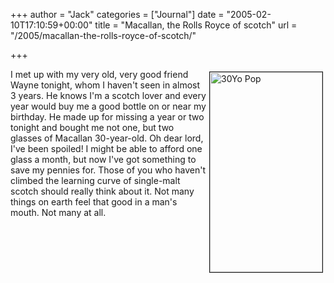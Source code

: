 +++
author = "Jack"
categories = ["Journal"]
date = "2005-02-10T17:10:59+00:00"
title = "Macallan, the Rolls Royce of scotch"
url = "/2005/macallan-the-rolls-royce-of-scotch/"

+++

<img src="/images/blog/images/30yo_pop.jpg" align="right" height="320" width="180" border="1" hspace="4" vspace="4" alt="30Yo Pop" />
  

  
I met up with my very old, very good friend Wayne tonight, whom I haven't seen in almost 3 years. He knows I'm a scotch lover and every year would buy me a good bottle on or near my birthday. He made up for missing a year or two tonight and bought me not one, but two glasses of Macallan 30-year-old. Oh dear lord, I've been spoiled! I might be able to afford one glass a month, but now I've got something to save my pennies for. Those of you who haven't climbed the learning curve of single-malt scotch should really think about it. Not many things on earth feel that good in a man's mouth. Not many at all.